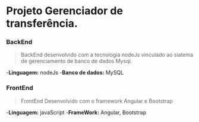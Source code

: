 # Projeto Gerenciador de transferência.


### BackEnd

>BackEnd desenvolvido com a tecnologia nodeJs vinculado ao siatema de gerenciamento de banco de dados Mysql.
>
-**Linguagem:** nodeJs
-**Banco de dados:** MySQL

### FrontEnd

>FrontEnd Desenvolvido com o framework Angular e Bootstrap
>
-**Linguagem:** javaScript
-**FrameWork:** Angular, Bootstrap

